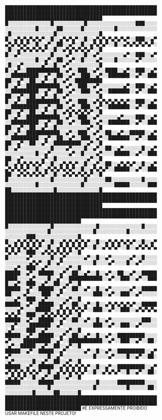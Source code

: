 
████████████████████████████████████████████████████████████████████████████████████████████████████████████████████████████████████
█░░░░░░░░░░░░░░█░░░░░░░░░░█░░░░░░░░░░░░░░░░███░░░░░░░░░░░░░░█░░░░░░██░░░░░░█░░░░░░░░░░█░░░░░░░░░░░░░░█░░░░░░░░░░░░░░█░░░░░░░░░░░░░░█
█░░▄▀▄▀▄▀▄▀▄▀░░█░░▄▀▄▀▄▀░░█░░▄▀▄▀▄▀▄▀▄▀▄▀░░███░░▄▀▄▀▄▀▄▀▄▀░░█░░▄▀░░██░░▄▀░░█░░▄▀▄▀▄▀░░█░░▄▀▄▀▄▀▄▀▄▀░░█░░▄▀▄▀▄▀▄▀▄▀░░█░░▄▀▄▀▄▀▄▀▄▀░░█
█░░▄▀░░░░░░░░░░█░░░░▄▀░░░░█░░▄▀░░░░░░░░▄▀░░███░░▄▀░░░░░░░░░░█░░▄▀░░██░░▄▀░░█░░░░▄▀░░░░█░░░░░░▄▀░░░░░░█░░▄▀░░░░░░▄▀░░█░░▄▀░░░░░░░░░░█
█░░▄▀░░███████████░░▄▀░░███░░▄▀░░████░░▄▀░░███░░▄▀░░█████████░░▄▀░░██░░▄▀░░███░░▄▀░░███████░░▄▀░░█████░░▄▀░░██░░▄▀░░█░░▄▀░░█████████
█░░▄▀░░███████████░░▄▀░░███░░▄▀░░░░░░░░▄▀░░███░░▄▀░░█████████░░▄▀░░██░░▄▀░░███░░▄▀░░███████░░▄▀░░█████░░▄▀░░██░░▄▀░░█░░▄▀░░░░░░░░░░█
█░░▄▀░░███████████░░▄▀░░███░░▄▀▄▀▄▀▄▀▄▀▄▀░░███░░▄▀░░█████████░░▄▀░░██░░▄▀░░███░░▄▀░░███████░░▄▀░░█████░░▄▀░░██░░▄▀░░█░░▄▀▄▀▄▀▄▀▄▀░░█
█░░▄▀░░███████████░░▄▀░░███░░▄▀░░░░░░▄▀░░░░███░░▄▀░░█████████░░▄▀░░██░░▄▀░░███░░▄▀░░███████░░▄▀░░█████░░▄▀░░██░░▄▀░░█░░░░░░░░░░▄▀░░█
█░░▄▀░░███████████░░▄▀░░███░░▄▀░░██░░▄▀░░█████░░▄▀░░█████████░░▄▀░░██░░▄▀░░███░░▄▀░░███████░░▄▀░░█████░░▄▀░░██░░▄▀░░█████████░░▄▀░░█
█░░▄▀░░░░░░░░░░█░░░░▄▀░░░░█░░▄▀░░██░░▄▀░░░░░░█░░▄▀░░░░░░░░░░█░░▄▀░░░░░░▄▀░░█░░░░▄▀░░░░█████░░▄▀░░█████░░▄▀░░░░░░▄▀░░█░░░░░░░░░░▄▀░░█
█░░▄▀▄▀▄▀▄▀▄▀░░█░░▄▀▄▀▄▀░░█░░▄▀░░██░░▄▀▄▀▄▀░░█░░▄▀▄▀▄▀▄▀▄▀░░█░░▄▀▄▀▄▀▄▀▄▀░░█░░▄▀▄▀▄▀░░█████░░▄▀░░█████░░▄▀▄▀▄▀▄▀▄▀░░█░░▄▀▄▀▄▀▄▀▄▀░░█
█░░░░░░░░░░░░░░█░░░░░░░░░░█░░░░░░██░░░░░░░░░░█░░░░░░░░░░░░░░█░░░░░░░░░░░░░░█░░░░░░░░░░█████░░░░░░█████░░░░░░░░░░░░░░█░░░░░░░░░░░░░░█
████████████████████████████████████████████████████████████████████████████████████████████████████████████████████████████████████
█████████████████████████████████████████████████████████████████████████████████████████████████████████████████████████████
█░░░░░░░░░░░░░░█░░░░░░░░░░░░░░█░░░░░░░░░░░░░░█░░░░░░░░░░░░░░░░░░█░░░░░░░░░░░░░░█░░░░░░░░░░█░░░░░░░░░░░░░░░░███░░░░░░░░░░░░░░█
█░░▄▀▄▀▄▀▄▀▄▀░░█░░▄▀▄▀▄▀▄▀▄▀░░█░░▄▀▄▀▄▀▄▀▄▀░░█░░▄▀▄▀▄▀▄▀▄▀▄▀▄▀░░█░░▄▀▄▀▄▀▄▀▄▀░░█░░▄▀▄▀▄▀░░█░░▄▀▄▀▄▀▄▀▄▀▄▀░░███░░▄▀▄▀▄▀▄▀▄▀░░█
█░░░░░░▄▀░░░░░░█░░▄▀░░░░░░▄▀░░█░░▄▀░░░░░░▄▀░░█░░░░░░░░░░░░▄▀▄▀░░█░░▄▀░░░░░░░░░░█░░░░▄▀░░░░█░░▄▀░░░░░░░░▄▀░░███░░▄▀░░░░░░▄▀░░█
█████░░▄▀░░█████░░▄▀░░██░░▄▀░░█░░▄▀░░██░░▄▀░░█████████░░░░▄▀░░░░█░░▄▀░░███████████░░▄▀░░███░░▄▀░░████░░▄▀░░███░░▄▀░░██░░▄▀░░█
█████░░▄▀░░█████░░▄▀░░██░░▄▀░░█░░▄▀░░░░░░▄▀░░███████░░░░▄▀░░░░███░░▄▀░░░░░░░░░░███░░▄▀░░███░░▄▀░░░░░░░░▄▀░░███░░▄▀░░░░░░▄▀░░█
█████░░▄▀░░█████░░▄▀░░██░░▄▀░░█░░▄▀▄▀▄▀▄▀▄▀░░█████░░░░▄▀░░░░█████░░▄▀▄▀▄▀▄▀▄▀░░███░░▄▀░░███░░▄▀▄▀▄▀▄▀▄▀▄▀░░███░░▄▀▄▀▄▀▄▀▄▀░░█
█████░░▄▀░░█████░░▄▀░░██░░▄▀░░█░░▄▀░░░░░░░░░░███░░░░▄▀░░░░███████░░▄▀░░░░░░░░░░███░░▄▀░░███░░▄▀░░░░░░▄▀░░░░███░░▄▀░░░░░░▄▀░░█
█████░░▄▀░░█████░░▄▀░░██░░▄▀░░█░░▄▀░░█████████░░░░▄▀░░░░█████████░░▄▀░░███████████░░▄▀░░███░░▄▀░░██░░▄▀░░█████░░▄▀░░██░░▄▀░░█
█████░░▄▀░░█████░░▄▀░░░░░░▄▀░░█░░▄▀░░█████████░░▄▀▄▀░░░░░░░░░░░░█░░▄▀░░░░░░░░░░█░░░░▄▀░░░░█░░▄▀░░██░░▄▀░░░░░░█░░▄▀░░██░░▄▀░░█
█████░░▄▀░░█████░░▄▀▄▀▄▀▄▀▄▀░░█░░▄▀░░█████████░░▄▀▄▀▄▀▄▀▄▀▄▀▄▀░░█░░▄▀▄▀▄▀▄▀▄▀░░█░░▄▀▄▀▄▀░░█░░▄▀░░██░░▄▀▄▀▄▀░░█░░▄▀░░██░░▄▀░░█
█████░░░░░░█████░░░░░░░░░░░░░░█░░░░░░█████████░░░░░░░░░░░░░░░░░░█░░░░░░░░░░░░░░█░░░░░░░░░░█░░░░░░██░░░░░░░░░░█░░░░░░██░░░░░░█
█████████████████████████████████████████████████████████████████████████████████████████████████████████████████████████████
#É EXPRESSAMENTE PROIBIDO USAR MAKEFILE NESTE PROJETO!

